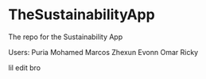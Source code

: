 # TheSustainabilityApp
The repo for the Sustainability App

Users:
Puria
Mohamed
Marcos
Zhexun
Evonn
Omar
Ricky

lil edit
bro